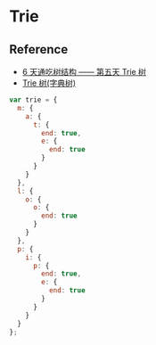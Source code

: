 # Trie

## Reference

- [6 天通吃树结构 —— 第五天 Trie 树](http://www.cnblogs.com/huangxincheng/archive/2012/11/25/2788268.html)
- [Trie 树(字典树)](http://6me.us/YQDF3)

```js
var trie = {
  m: {
    a: {
      t: {
        end: true,
        e: {
          end: true
        }
      }
    }
  },
  l: {
    o: {
      o: {
        end: true
      }
    }
  },
  p: {
    i: {
      p: {
        end: true,
        e: {
          end: true
        }
      }
    }
  }
};
```
